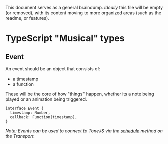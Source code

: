 This document serves as a general braindump. _Ideally_ this file will be empty (or removed), with its content moving to more organized areas (such as the readme, or features).

# TypeScript "Musical" types

## Event

An event should be an object that consists of:
- a timestamp
- a function

These will be the core of how "things" happen, whether its a note being played or an animation being triggered.

```
interface Event {
  timestamp: Number,
  callback: Function(timestamp),
}
```

_Note: Events can be used to connect to ToneJS via the [schedule](https://tonejs.github.io/docs/14.7.58/Transport#schedule) method on the Transport._

